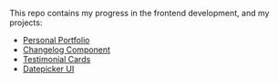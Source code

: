 This repo contains my progress in the frontend development, and my projects:

<ul>
<li><a href="https://roadmap.sh/projects/portfolio-website">Personal Portfolio</a></li>
<li><a href="https://roadmap.sh/projects/changelog-component">Changelog Component</a></li>
<li><a href="https://roadmap.sh/projects/testimonial-cards">Testimonial Cards</a></li>
<li><a href="https://roadmap.sh/projects/datepicker-ui">Datepicker UI</a></li>
</ul>
